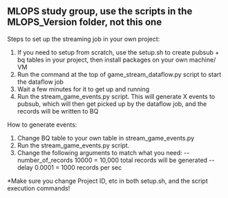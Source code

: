 ## MLOPS study group, use the scripts in the MLOPS_Version folder, not this one

Steps to set up the streaming job in your own project:

1) If you need to setup from scratch, use the setup.sh to create pubsub + bq tables in your project, then install packages on your own machine/ VM
2) Run the command at the top of game_stream_dataflow.py script to start the dataflow job 
3) Wait a few minutes for it to get up and running
4) Run the stream_game_events.py script. This will generate X events to pubsub, which will then get picked up by the dataflow job, and the records will be written to BQ

How to generate events:

1) Change BQ table to your own table in stream_game_events.py
2) Run the stream_game_events.py script.
3) Change the following arguments to match what you need:
 --number_of_records 10000 = 10,000 total records will be generated
 --delay 0.0001 = 1000 records per sec

*Make sure you change Project ID, etc in both setup.sh, and the script execution commands!
